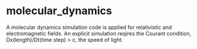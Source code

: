 # molecular_dynamics
A molecular dynamics simulation code is applied for
relativistic and electromagnetic fields. An explicit simulation 
reqires the Courant condition, Dx(length)/Dt(time step) > c,
the speed of light.  
